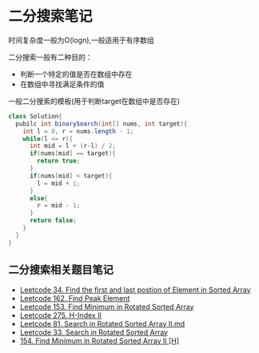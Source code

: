 # 二分搜索笔记

时间复杂度一般为O(logn),一般适用于有序数组

二分搜索一般有二种目的：

- 判断一个特定的值是否在数组中存在
- 在数组中寻找满足条件的值

一般二分搜索的模板(用于判断target在数组中是否存在)

```java
class Solution{
  pubilc int binarySearch(int[] nums, int target){
    int l = 0, r = nums.length - 1;
    while(l <= r){
      int mid = l + (r-l) / 2;
      if(nums[mid] == target){
        return true;
      }
      if(nums[mid] < target){
        l = mid + 1;
      }
      else{
        r = mid - 1;
      }
      return false;
    }  
  }
}

```

## 二分搜索相关题目笔记

- [Leetcode 34. Find the first and last postion of Element in Sorted Array](https://github.com/wruochao19/Leetcode-Note/blob/main/Binary_Search/34.%20Find%20First%20and%20Last%20Position%20of%20Element%20in%20Sorted%20Array.md)
- [Leetcode 162. Find Peak Element](https://github.com/wruochao19/Leetcode-Note/blob/main/Binary_Search/162.%20Find%20Peak%20Element.md)
- [Leetcode 153. Find Minimum in Rotated Sorted Array](https://github.com/wruochao19/Leetcode-Note/blob/main/Binary_Search/153.%20Find%20Minimum%20in%20Rotated%20Sorted%20Array.md)
- [Leetcode 275. H-Index II](https://github.com/wruochao19/Leetcode-Note/blob/main/Binary_Search/275.%20H-Index%20II)
- [Leetcode 81. Search in Rotated Sorted Array II.md](https://github.com/wruochao19/Leetcode-Note/blob/main/Binary_Search/81.%20Search%20in%20Rotated%20Sorted%20Array%20II.md)
- [Leetcode 33. Search in Rotated Sorted Array](https://github.com/wruochao19/Leetcode-Note/blob/main/Binary_Search/33.%20Search%20in%20Rotated%20Sorted%20Array.md)
- [154. Find Minimum in Rotated Sorted Array II [H]](https://github.com/wruochao19/Leetcode-Note/blob/main/Binary_Search/154.%20Find%20Minimum%20in%20Rotated%20Sorted%20Array%20II%20%5BH%5D.md)
